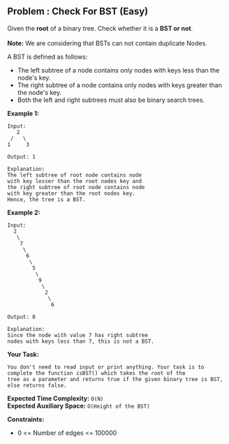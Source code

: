 ## Problem : Check For BST (Easy) 

Given the **root** of a binary tree. Check whether it is a **BST or not**.<br><br>
**Note:** We are considering that BSTs can not contain duplicate Nodes.<br>

A BST is defined as follows:
<ul>
<li>The left subtree of a node contains only nodes with keys less than the node's key.</li>
<li>The right subtree of a node contains only nodes with keys greater than the node's key.</li>
<li>Both the left and right subtrees must also be binary search trees.</li>
</ul>

**Example 1:**
```
Input:
   2
 /   \
1     3

Output: 1 

Explanation: 
The left subtree of root node contains node
with key lesser than the root nodes key and 
the right subtree of root node contains node 
with key greater than the root nodes key.
Hence, the tree is a BST.
```

**Example 2:**
```
Input:
  2
   \
    7
     \
      6
       \
        5
         \
          9
           \
            2
             \
              6

Output: 0 

Explanation: 
Since the node with value 7 has right subtree 
nodes with keys less than 7, this is not a BST.
```

**Your Task:**
```
You don't need to read input or print anything. Your task is to complete the function isBST() which takes the root of the
tree as a parameter and returns true if the given binary tree is BST, else returns false. 
```

**Expected Time Complexity:** ```O(N)```<br>
**Expected Auxiliary Space:** ```O(Height of the BST)```

**Constraints:**
<ul>
<li>0 <= Number of edges <= 100000</li>
</ul>